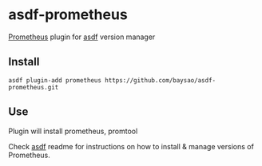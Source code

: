 # asdf-prometheus

[Prometheus](https://prometheus.io/) plugin for [asdf](https://github.com/asdf-vm/asdf) version manager

## Install

```
asdf plugin-add prometheus https://github.com/baysao/asdf-prometheus.git
```

## Use

Plugin will install prometheus, promtool

Check [asdf](https://github.com/asdf-vm/asdf) readme for instructions on how to install & manage versions of Prometheus.
